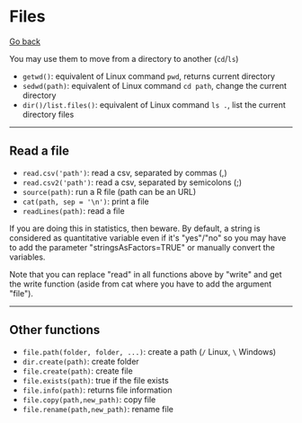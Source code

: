 # Files

[Go back](../index.md)

You may use them to move from a directory
to another (`cd`/`ls`)

* ``getwd()``: equivalent of Linux command `pwd`, returns current directory
* ``sedwd(path)``: equivalent of Linux command `cd path`, change the current directory
* ``dir()/list.files()``: equivalent of Linux command `ls .`, list the current directory files

<hr class="sl">

## Read a file

* ``read.csv('path')``: read a csv, separated by commas (,)
* ``read.csv2('path')``: read a csv, separated by semicolons (;)
* ``source(path)``: run a R file (path can be an URL)
* ``cat(path, sep = '\n')``: print a file
* ``readLines(path)``: read a file

If you are doing this in statistics, then beware. By default,
a string is considered as quantitative variable
even if it's "yes"/"no" so you may have to add the parameter
"stringsAsFactors=TRUE" or manually convert the variables.

Note that you can replace "read" in
all functions above by "write" and get the
write function (aside from cat where you have to
add the argument "file").

<hr class="sr">

## Other functions

* `file.path(folder, folder, ...)`: create a path (`/` Linux, `\` Windows)
* `dir.create(path)`: create folder 
* `file.create(path)`: create file
* `file.exists(path)`: true if the file exists
* `file.info(path)`: returns file information
* `file.copy(path,new_path)`: copy file
* `file.rename(path,new_path)`: rename file